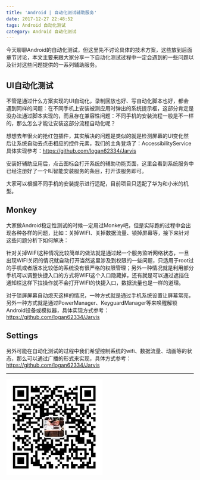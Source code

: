 ```yaml
---
title: 'Android | 自动化测试辅助服务'
date: 2017-12-27 22:48:52
tags: Android 自动化测试
category: Android 自动化测试
---
```

今天聊聊Android的自动化测试，但这里先不讨论具体的技术方案，这些放到后面章节讨论，本文主要来跟大家分享一下自动化测试过程中一定会遇到的一些问题以及针对这些问题提供的一系列辅助服务。

## UI自动化测试
不管是通过什么方案实现的UI自动化，录制回放也好、写自动化脚本也好，都会遇到同样的问题：在不同手机上安装被测应用时弹出的系统提示框，这部分肯定是没办法通过脚本实现的，而且存在兼容性问题：不同手机的安装流程一般是不一样的，那么怎么才能让安装这部分流程自动化呢？

想想去年很火的抢红包插件，其实解决的问题是类似的就是检测屏幕的UI变化然后让系统自动去点击相应的控件元素，我们的主角登场了：AccessibilityService 具体实现参考：https://github.com/logan62334/Jarvis

安装好辅助应用后，点击图标会打开系统的辅助功能页面，这里会看到系统服务中已经注册好了一个叫智能安装服务的条目，打开该服务即可。

大家可以根据不同手机的安装提示进行适配，目前项目只适配了华为和小米的机型。

## Monkey
大家做Android稳定性测试的时候一定用过Monkey吧，但是实际跑的过程中会出现各种各样的问题，比如：关掉WIFI、关掉数据流量、锁掉屏幕等，接下来针对这些问题分析下如何解决：

针对关掉WIFI这种情况比较简单的做法就是通过起一个服务监听网络状态，一旦出现WIFI关闭的情况就自动打开当然这里涉及到权限的一些问题，只适用于root过的手机或者版本比较低的系统没有很严格的权限管理；另外一种情况就是利用部分手机可以调整快捷入口的方式将WIFI这个入口隐藏掉，还有就是可以通过遮挡住通知栏这样下拉操作就不会打开WIFI的快捷入口，数据流量也是一样的道理。

对于锁屏屏幕自动熄灭这样的情况，一种方式就是通过手机系统设置让屏幕常亮，另外一种方式就是通过PowerManager、KeyguardManager等来唤醒解锁Android设备或模拟器，具体实现方式参考：https://github.com/logan62334/Jarvis

## Settings
另外可能在自动化测试的过程中我们希望控制系统的wifi、数据流量、动画等的状态，那么可以通过广播的形式来实现，具体方式参考：
https://github.com/logan62334/Jarvis

***
![FullStackEngineer的公众号，更多分享](https://github.com/logan62334/ImageArchive/raw/master/weixin/weixin.jpg)
